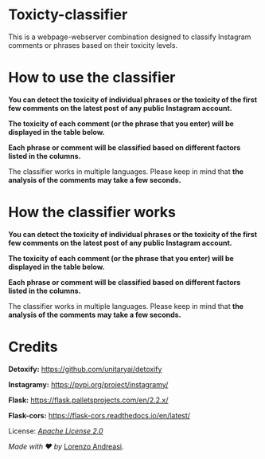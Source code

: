 # Toxicty-classifier
This is a webpage-webserver combination designed to classify Instagram comments or phrases based on their toxicity levels.

# How to use the classifier
**You can detect the toxicity of individual phrases or the toxicity of the first few comments on the latest post of any public Instagram account.**

**The toxicity of each comment (or the phrase that you enter) will be displayed in the table below.**

**Each phrase or comment will be classified based on different factors listed in the columns.**

The classifier works in multiple languages. Please keep in mind that **the analysis of the comments may take a few seconds.**

# How the classifier works
**You can detect the toxicity of individual phrases or the toxicity of the first few comments on the latest post of any public Instagram account.**

**The toxicity of each comment (or the phrase that you enter) will be displayed in the table below.**

**Each phrase or comment will be classified based on different factors listed in the columns.**

The classifier works in multiple languages. Please keep in mind that **the analysis of the comments may take a few seconds.**

# Credits 
<p>
                  <strong>Detoxify:</strong>
                  <a href="https://github.com/unitaryai/detoxify">https://github.com/unitaryai/detoxify</a>
                </p>
                <p>
                  <strong>Instagramy:</strong>
                  <a href="https://pypi.org/project/instagramy/">https://pypi.org/project/instagramy/</a>
                </p>
                <p>
                  <strong>Flask:</strong>
                  <a href="https://flask.palletsprojects.com/en/2.2.x/">https://flask.palletsprojects.com/en/2.2.x/</a>
                </p>
                <p>
                  <strong>Flask-cors:</strong>
                  <a href="https://flask-cors.readthedocs.io/en/latest/">https://flask-cors.readthedocs.io/en/latest/</a>
                </p>
                <p>
                  License: <em><a href="https://www.apache.org/licenses/LICENSE-2.0">Apache License 2.0</a></em>
                </p>
                <p><em>Made with ❤️ by</em> <a href="https://github.com/lollo03">Lorenzo Andreasi</a>.</p>
